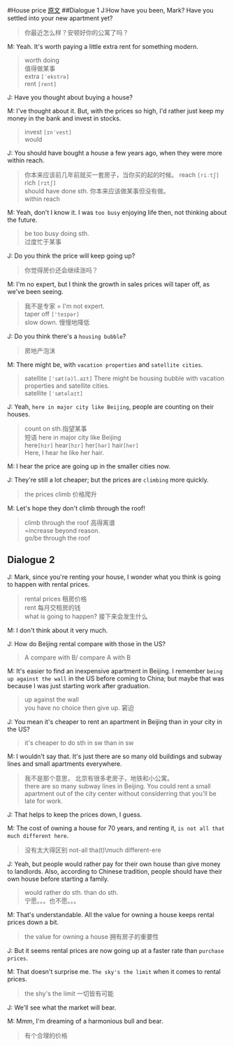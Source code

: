 #House price
[原文](http://mp.weixin.qq.com/s?__biz=MzA3OTQwMTAwNw==&mid=2651428173&idx=1&sn=486c2becfaa338f4381bca90dc229e05&chksm=84492c0db33ea51b0df38bc23d7e41e4e8d58e9affafea4e604acf527d81c6fce8327eb9e9b0&scene=21#wechat_redirect)
##Dialogue 1
J:How have you been, Mark? Have you settled into your new apartment yet?  
> 你最近怎么样？安顿好你的公寓了吗？

M: Yeah. It's worth paying a little extra rent for something modern.  
> worth doing  
> 值得做某事  
> extra `[ˈekstrə]`  
> rent `[rent]`

J: Have you thought about buying a house?  

M: I've thought about it. But, with the prices so high, I'd rather just keep my money in the bank and invest in stocks.
> invest `[ɪnˈvest]`  
> would 

J: You should have bought a house a few years ago, when they were more within reach.  
> 你本来应该前几年前就买一套房子，当你买的起的时候。
> reach  `[riːtʃ]`  
> rich `[rɪtʃ]`  
> should have done sth. 你本来应该做某事但没有做。  
> within reach  

M: Yeah, don't I know it. I was `too busy` enjoying life then, not thinking about the future.  
> be too busy doing sth.  
> 过度忙于某事

J: Do you think the price will keep going up?  
> 你觉得房价还会继续涨吗？


M: I'm no expert, but I think the growth in sales prices will taper off, as we've been seeing.  
> 我不是专家 = I'm not expert.  
> taper off `['teɪpər]`  
> slow down. 慢慢地降低  

J: Do you think there's a `housing bubble`?  
> 房地产泡沫  

M: There might be, with `vacation properties` and `satellite cities`.  
> satellite `['sæt(ə)l.aɪt]` 
> There might be housing bubble with vacation properties and satellite cities.  
> satellite `[ˈsætəlaɪt]`

J: Yeah, `here in major city like Beijing`, people are counting on their houses.  
> count on sth.指望某事  
> 短语 here in major city like Beijing  
> here`[hɪr]` hear`[hɪr]` her`[hər]` hair`[her]`  
> Here, I hear he like her hair.  

M: I hear the price are going up in the smaller cities now.  

J: They're still a lot cheaper; but the prices are `climbing` more quickly.  
> the prices climb 价格爬升  

M: Let's hope they don't climb through the roof!  
> climb through the roof  高得离谱  
> =increase beyond reason.  
> go/be through the roof  


## Dialogue 2
J: Mark, since you're renting your house, I wonder what you think is going to happen with rental prices.  
> rental prices 租房价格  
> rent 每月交租房的钱  
> what is going to happen? 接下来会发生什么

M: I don't think about it very much.  

J: How do Beijing rental compare with those in the US?  
> A compare with B/ compare A with B  

M: It's easier to find an inexpensive apartment in Beijing. I remember `being up against the wall` in the US before coming to China; but maybe that was because I was just starting work after graduation.  
> up against the wall  
> you have no choice then give up. 窘迫  

J: You mean it's cheaper to rent an apartment in Beijing than in your city in the US?  
> it's cheaper to do sth in sw than in sw  

M: I wouldn't say that. It's just there are so many old buildings and subway lines and small apartments everywhere.  
> 我不是那个意思， 北京有很多老房子，地铁和小公寓。  
> there are so many subway lines in Beijing. You could rent a small apartment out of the city center without considerring that you'll be late for work.  

J: That helps to keep the prices down, I guess.  


M: The cost of owning a house for 70 years, and renting it, `is not all that much different here`.  
> 没有太大得区别 not-all tha(t)\much different-ere

J: Yeah, but people would rather pay for their own house than give money to landlords. Also, according to Chinese tradition, people should have their own house before starting a family.  
> would rather do sth. than do sth.  
> 宁愿。。。也不愿。。。  

M: That's understandable. All the value for owning a house keeps rental prices down a bit.  
> the value for owning a house 拥有房子的重要性  

J: But it seems rental prices are now going up at a faster rate than `purchase prices`.  

M: That doesn't surprise me. `The sky's the limit` when it comes to rental prices.  
> the shy's the limit 一切皆有可能  

J: We'll see what the market will bear.  

M: Mmm, I'm dreaming of a harmonious bull and bear.  
> 有个合理的价格  



